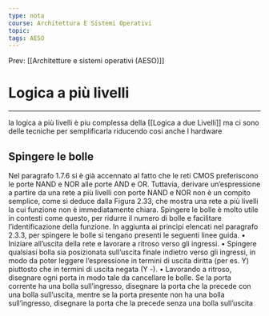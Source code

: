 ```yaml
---
type: nota
course: Architettura E Sistemi Operativi
topic: 
tags: AESO
---
```


Prev: [[Architetture e sistemi operativi (AESO)]]

# Logica a più livelli
---


la logica a più livelli è piu complessa della [[Logica a due Livelli]] ma ci sono delle tecniche per semplificarla riducendo cosi anche l hardware

## Spingere le bolle

Nel paragrafo 1.7.6 si è già accennato al fatto che le reti CMOS preferiscono le
porte NAND e NOR alle porte AND e OR. Tuttavia, derivare un’espressione
a partire da una rete a più livelli con porte NAND e NOR non è un compito
semplice, come si deduce dalla Figura 2.33, che mostra una rete a più livelli
la cui funzione non è immediatamente chiara. Spingere le bolle è molto utile
in contesti come questo, per ridurre il numero di bolle e facilitare l’identificazione della funzione. In aggiunta ai principi elencati nel paragrafo 2.3.3, per
spingere le bolle si tengano presenti le seguenti linee guida.
• Iniziare all’uscita della rete e lavorare a ritroso verso gli ingressi.
• Spingere qualsiasi bolla sia posizionata sull’uscita finale indietro verso gli
ingressi, in modo da poter leggere l’espressione in termini di uscita diritta
(per es. Y) piuttosto che in termini di uscita negata (Y
-).
• Lavorando a ritroso, disegnare ogni porta in modo tale da cancellare le bolle.
Se la porta corrente ha una bolla sull’ingresso, disegnare la porta che la precede con una bolla sull’uscita, mentre se la porta presente non ha una bolla
sull’ingresso, disegnare la porta che la precede senza una bolla sull’uscita
